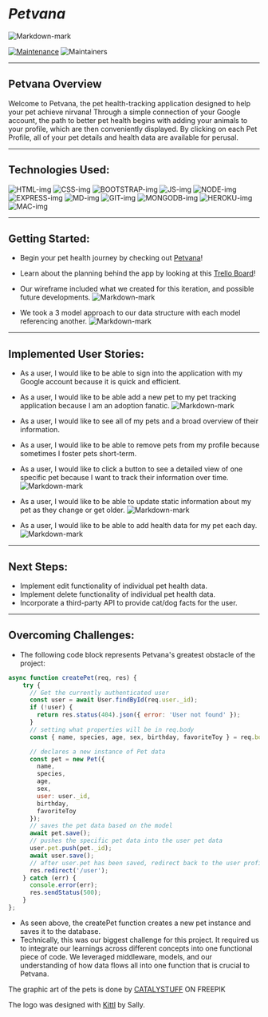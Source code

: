 # <strong><em>Petvana </em></strong>

![Markdown-mark](public/images/petvanahomepage.png)

[![Maintenance](https://img.shields.io/badge/Maintained%3F-yes-green.svg)](https://GitHub.com/Naereen/StrapDown.js/graphs/commit-activity)
![Maintainers](https://img.shields.io/badge/maintainers-collinbarlow,SallyKam,Seraphiel97-blue)

***

## Petvana Overview
Welcome to Petvana, the pet health-tracking application designed to help your pet achieve nirvana! Through a simple connection of your Google account, the path to better pet health begins with adding your animals to your profile, which are then conveniently displayed. By clicking on each Pet Profile, all of your pet details and health data are available for perusal.

***

## Technologies Used: 

![HTML-img](https://img.shields.io/badge/HTML5-E34F26?style=for-the-badge&logo=html5&logoColor=white)
![CSS-img](https://img.shields.io/badge/CSS3-1572B6?style=for-the-badge&logo=css3&logoColor=white)
![BOOTSTRAP-img](https://img.shields.io/badge/Bootstrap-563D7C?style=for-the-badge&logo=bootstrap&logoColor=white)
![JS-img](https://img.shields.io/badge/JavaScript-F7DF1E?style=for-the-badge&logo=javascript&logoColor=black)
![NODE-img](https://img.shields.io/badge/Node.js-43853D?style=for-the-badge&logo=node.js&logoColor=white)
![EXPRESS-img](https://img.shields.io/badge/Express.js-404D59?style=for-the-badge)
![MD-img](https://img.shields.io/badge/Markdown-000000?style=for-the-badge&logo=markdown&logoColor=white)
![GIT-img](https://img.shields.io/badge/GitHub-100000?style=for-the-badge&logo=github&logoColor=white)
![MONGODB-img](	https://img.shields.io/badge/MongoDB-4EA94B?style=for-the-badge&logo=mongodb&logoColor=white)
![HEROKU-img](https://img.shields.io/badge/Heroku-430098?style=for-the-badge&logo=heroku&logoColor=white)
![MAC-img](https://img.shields.io/badge/mac%20os-000000?style=for-the-badge&logo=apple&logoColor=white)

***

## Getting Started:

* Begin your pet health journey by checking out [Petvana](https://petvana.herokuapp.com/)!

* Learn about the planning behind the app by looking at this [Trello Board](https://trello.com/invite/b/xysXs5C1/ATTIf2b993d44cf886bdfa6df0f88817e92dEFB3DE0C/petvana-project)!

* Our wireframe included what we created for this iteration, and possible future developments.
![Markdown-mark](public/images/wireframePetvana.png)

* We took a 3 model approach to our data structure with each model referencing another. 
![Markdown-mark](public/images/erdPetvana.png)


***

## Implemented User Stories:
* As a user, I would like to be able to sign into the application with my Google account because it is quick and efficient.

* As a user, I would like to be able add a new pet to my pet tracking application because I am an adoption fanatic.
![Markdown-mark](public/images/newpetform.png)

* As a user, I would like to see all of my pets and a broad overview of their information.

* As a user, I would like to be able to remove pets from my profile because sometimes I foster pets short-term.

* As a user, I would like to click a button to see a detailed view of one specific pet because I want to track their information over time.
![Markdown-mark](public/images/petprofile.png)

* As a user, I would like to be able to update static information about my pet as they change or get older.
![Markdown-mark](public/images/updatepetprofile.png)

* As a user, I would like to be able to add health data for my pet each day.
![Markdown-mark](public/images/healthtracker.png)


***

## Next Steps:
* Implement edit functionality of individual pet health data. 
* Implement delete functionality of individual pet health data.
* Incorporate a third-party API to provide cat/dog facts for the user.

***

## Overcoming Challenges:

* The following code block represents Petvana's greatest obstacle of the project:
```js
async function createPet(req, res) {
    try {
      // Get the currently authenticated user
      const user = await User.findById(req.user._id); 
      if (!user) {
        return res.status(404).json({ error: 'User not found' });
      }
      // setting what properties will be in req.body
      const { name, species, age, sex, birthday, favoriteToy } = req.body;

      // declares a new instance of Pet data
      const pet = new Pet({
        name,
        species,
        age,
        sex,
        user: user._id,
        birthday,
        favoriteToy
      });
      // saves the pet data based on the model
      await pet.save();
      // pushes the specific pet data into the user pet data
      user.pet.push(pet._id);
      await user.save();
      // after user.pet has been saved, redirect back to the user profile page
      res.redirect('/user');
    } catch (err) {
      console.error(err);
      res.sendStatus(500);
    }
};
```
* As seen above, the createPet function creates a new pet instance and saves it to the database.
* Technically, this was our biggest challenge for this project. It required us to integrate our learnings across different concepts into one functional piece of code. We leveraged  middleware, models, and our understanding of how data flows all into one function that is crucial to Petvana. 

The graphic art of the pets is done by [CATALYSTUFF](https://www.freepik.com/author/catalyststuff) ON FREEPIK 

The logo was designed with [Kittl](https://www.kittl.com/) by Sally.
